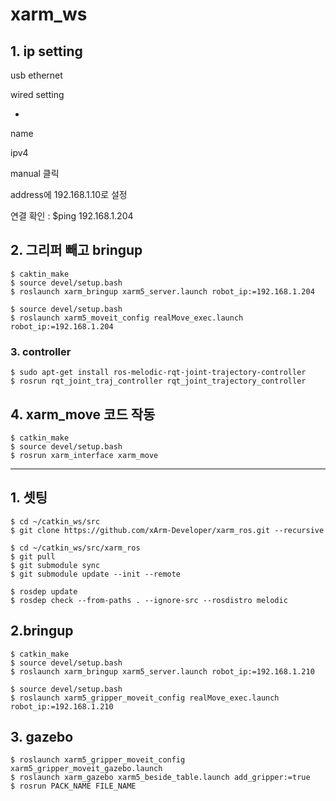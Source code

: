 # xarm_ws



## 1. ip setting

usb ethernet

wired setting

+

name

ipv4

manual 클릭

address에 192.168.1.10로 설정



연결 확인 : $ping 192.168.1.204



## 2. 그리퍼 빼고 bringup

```
$ caktin_make
$ source devel/setup.bash
$ roslaunch xarm_bringup xarm5_server.launch robot_ip:=192.168.1.204

$ source devel/setup.bash
$ roslaunch xarm5_moveit_config realMove_exec.launch robot_ip:=192.168.1.204
```



### 3. controller

```
$ sudo apt-get install ros-melodic-rqt-joint-trajectory-controller
$ rosrun rqt_joint_traj_controller rqt_joint_trajectory_controller
```





## 4. xarm_move 코드 작동

```
$ catkin_make
$ source devel/setup.bash
$ rosrun xarm_interface xarm_move
```

---------------------------------------------------------------------------------------------------------------------
## 1. 셋팅

```
$ cd ~/catkin_ws/src
$ git clone https://github.com/xArm-Developer/xarm_ros.git --recursive
```

```
$ cd ~/catkin_ws/src/xarm_ros
$ git pull
$ git submodule sync
$ git submodule update --init --remote
```

```
$ rosdep update
$ rosdep check --from-paths . --ignore-src --rosdistro melodic
```

## 2.bringup
```
$ catkin_make
$ source devel/setup.bash
$ roslaunch xarm_bringup xarm5_server.launch robot_ip:=192.168.1.210

$ source devel/setup.bash
$ roslaunch xarm5_gripper_moveit_config realMove_exec.launch robot_ip:=192.168.1.210
```
  
  ## 3. gazebo
  ```
  $ roslaunch xarm5_gripper_moveit_config xarm5_gripper_moveit_gazebo.launch  
  $ roslaunch xarm_gazebo xarm5_beside_table.launch add_gripper:=true  
  $ rosrun PACK_NAME FILE_NAME
  ```
